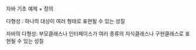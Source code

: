 자바 기초 
예제 + 정의

다형성 : 하나의 대상이 여러 형태로 표현될 수 있는 성질

자바의 다형성: 부모클래스나 인터페이스가 여러 종류의 자식클래스나 구현클래스로 표현될 수 있는 성질

